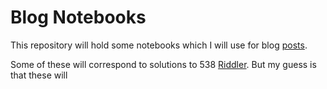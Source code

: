 # Blog Notebooks

This repository will hold some notebooks which I will use for blog
[posts](https://pkepley.github.io).

Some of these will correspond to solutions to 538
[Riddler](https://fivethirtyeight.com/tag/the-riddler/). But my guess
is that these will

